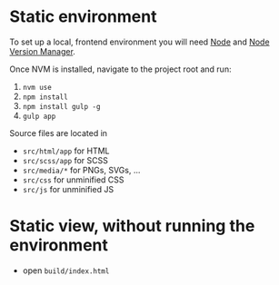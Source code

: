 # Static environment

To set up a local, frontend environment you will need [Node](https://nodejs.org/en/) and [Node Version Manager](https://github.com/creationix/nvm).

Once NVM is installed, navigate to the project root and run:

1. ```nvm use```
2. ```npm install```
3. ```npm install gulp -g```
4. ```gulp app```

Source files are located in

* ```src/html/app``` for HTML
* ```src/scss/app``` for SCSS
* ```src/media/*``` for PNGs, SVGs, ...
* ```src/css``` for unminified CSS
* ```src/js``` for unminified JS


# Static view, without running the environment

* open ```build/index.html```
